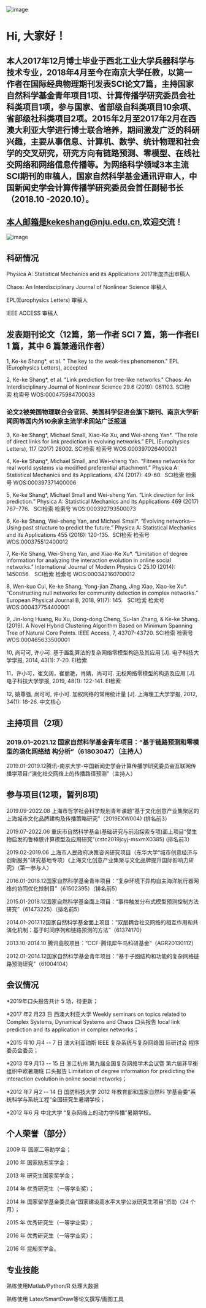 ![image](../39056408.jpg)

# Hi, 大家好！

## 本人2017年12月博士毕业于西北工业大学兵器科学与技术专业，2018年4月至今在南京大学任教，以第一作者在国际经典物理期刊发表SCI论文7篇，主持国家自然科学基金青年项目1项、计算传播学研究委员会社科类项目1项，参与国家、省部级自科类项目10余项、省部级社科类项目2项。2015年2月至2017年2月在西澳大利亚大学进行博士联合培养，期间激发广泛的科研兴趣，主要从事信息、计算机、数学、统计物理和社会学的交叉研究，研究方向有链路预测、零模型、在线社交网络和网络信息传播等。为网络科学领域3本主流SCI期刊的审稿人，国家自然科学基金通讯评审人，中国新闻史学会计算传播学研究委员会首任副秘书长（2018.10 -2020.10）。

## 本人邮箱是kekeshang@nju.edu.cn,欢迎交流！
![image](../mmexport1525713230628.jpg)

## 科研情况

Physica A: Statistical Mechanics and its Applications 2017年度杰出审稿人

Chaos: An Interdisciplinary Journal of Nonlinear Science 审稿人

EPL(Europhysics Letters) 审稿人

IEEE ACCESS 审稿人

## 发表期刊论文（12篇，第一作者 SCI 7 篇，第一作者EI 1 篇，其中 6 篇兼通讯作者）

1, Ke-ke Shang*, et al. " The key to the weak-ties phenomenon." EPL (Europhysics Letters), accepted

2, Ke-ke Shang*, et al. "Link prediction for tree-like networks." Chaos: An Interdisciplinary Journal of Nonlinear Science 29.6 (2019): 061103.
SCI检索 检索号 WOS:000475984700033

### 论文2被美国物理联合会官网、美国科学促进会旗下期刊、南京大学新闻网等国内外10余家主流学术网站广泛报道

3, Ke-ke Shang*, Michael Small, Xiao-Ke Xu, and Wei-sheng Yan*. “The role of direct links for link prediction in evolving networks.” EPL (Europhysics Letters), 117 (2017) 28002.
SCI检索 检索号 WOS:000397026400021

4, Ke-ke Shang*, Michael Small, and Wei-sheng Yan. “Fitness networks for real world systems via modified preferential attachment.” Physica A: Statistical Mechanics and its Applications, 474 (2017): 49-60. 
SCI检索 检索号 WOS:000397371400006

5, Ke-ke Shang*, Michael Small and Wei-sheng Yan. “Link direction for link prediction.” Physica A: Statistical Mechanics and its Applications 469 (2017) 767–776.  
SCI检索 检索号 WOS:000392793500073

6, Ke-ke Shang, Wei-sheng Yan, and Michael Small*. “Evolving networks—Using past structure to predict the future.” Physica A: Statistical Mechanics and its Applications 455 (2016): 120-135. 
SCI检索 检索号 WOS:000375512400012


7, Ke-Ke Shang, Wei-Sheng Yan, and Xiao-Ke Xu*. “Limitation of degree information for analyzing the interaction evolution in online social networks.” International Journal of Modern Physics C 25.10 (2014): 1450056.  
SCI检索 检索号 WOS:000342160700012

8, Wen-kuo Cui, Ke-ke Shang, Yong-jian Zhang, Jing Xiao, Xiao-ke Xu*.  “Constructing null networks for community detection in complex networks.” European Physical Journal B, 2018, 91(7): 145.  
SCI检索 检索号 WOS:000437754400001

9, Jin-long Huang, Ru Xu, Dong-dong Cheng, Su-lan Zhang, & Ke-ke Shang. (2019). A Novel Hybrid Clustering Algorithm Based on Minimum Spanning Tree of Natural Core Points. IEEE Access, 7, 43707-43720.
SCI检索 检索号 WOS:000465633500001


10, 尚可可, 许小可. 基于置乱算法的复杂网络零模型构造及其应用 [J]. 电子科技大学学报, 2014, 43(1): 7-20.
EI检索 

11，许小可，崔文阔，崔丽艳，肖婧，尚可可. 无权网络零模型的构造及应用 [J]. 电子科技大学学报, 2019, 48(1): 122-141.
EI检索
  
12, 姚尊强, 尚可可, 许小可. 加权网络的常用统计量 [J]. 上海理工大学学报, 2012, 34(1): 18-26.
中文核心


## 主持项目（2项）
### 2019.01–2021.12 国家自然科学基金青年项目：“基于链路预测和零模型的演化网络结 构分析”（61803047）（主持人）

2019.01-2019.12腾讯-南京大学-中国新闻史学会计算传播学研究委员会互联网传播学项目:“演化社交网络上的传播路径预测”（主持人）

## 参与项目(12项，暂列8项)
2019.09-2022.08 上海市哲学社会科学规划青年课题“基于文化创意产业集聚区的上海城市文化品牌建构及传播策略研究”（2019EXW004) (排名前3）

2019.07-2022.06 重庆市自然科学基金(基础研究与前沿探索专项)面上项目“受生物启发的鲁棒膜计算模型及应用研究"(cstc2019jcyj-msxmX0385) (排名前3）

2019.02-2019.06 上海市人民政府决策咨询研究项目（东华大学“城市创意经济与创新服务”研究基地专项）《上海文化创意产业集聚与文化品牌提升国际影响力研究》（第一参与人）

2016.01-2018.12国家自然科学基金青年项目：“复杂环境下异构自主海洋航行器网络的协同优化控制目”（61502395）（排名前5）

2015.01-2018.12国家自然科学基金面上项目：“事件触发分布式模型预测控制方法研究”（61473225）（排名前5）

2014.01-2017.12国家自然科学基金面上项目：“双层耦合社交网络的相互作用和共演化机制：基于时间序列和链路预测的方法”（61374170）

2013.10-2014.10 腾讯高校项目：“CCF-腾讯犀牛鸟科研基金”（AGR20130112）

2012.01-2014.12国家自然科学基金青年项目：“基于子图结构和功能的复杂网络链路预测研究”（61004104）  


## 会议情况

*2019年口头报告共计 5 场，待更新；

*2017 年2 月23 日 西澳大利亚大学 Weekly seminars on topics related
to Complex Systems, Dynamical Systems and Chaos 口头报告 local
link prediction and its application in complex networks；

*2015 年10 月4 -- 7 日 澳大利亚珀斯 IEEE 复杂系统与复杂网络国
际研讨会 程序委员会委员；

*2013 年9 月13 -- 15 日 浙江杭州 第九届全国复杂网络学术会议暨
第六届非平衡组织中欧暑期班 口头报告 Limitation of degree
information for predicting the interaction evolution in online social
networks；

*2012 年7 月2 -- 14 日 国防科技大学 2012 年教育部和国家自然科
学基金委“系统科学与系统工程”全国研究生暑期学校；

*2012 年6 月 中北大学 “复杂网络上的动力学传播”暑期学校。

## 个人荣誉（部分）

2009 年 国家二等助学金；

2010 年 国家励志奖学金；

2013 年 研究生国家奖学金；

2014 年 优秀研究生（一等学业奖）；

2014 年 国家留学基金委员会“国家建设高水平大学公派研究生项目”资助（24 个月）；

2015 年 优秀研究生（一等学业奖）；

2016 年 优秀研究生（一等学业奖）；

2016 年 昆船奖学金。


## 专业技能

熟练使用Matlab/Python/R 处理大数据

熟练使用 Latex/SmartDraw等论文撰写/画图工具
